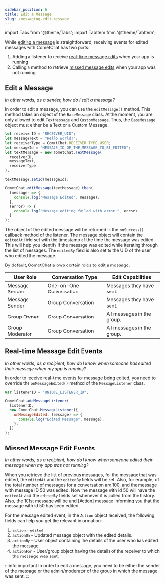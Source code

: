 ```yaml
---
sidebar_position: 6
title: Edit a Message
slug: /messaging-edit-message
---
```


import Tabs from '@theme/Tabs';
import TabItem from '@theme/TabItem';

While [editing a message](./messaging-edit-message#edit-a-message) is straightforward, receiving events for edited messages with CometChat has two parts:

1. Adding a listener to receive [real-time message edits](./messaging-edit-message#real-time-message-edit-events) when your app is running
2. Calling a method to retrieve [missed message edits](./messaging-edit-message#missed-message-edit-events) when your app was not running

## Edit a Message

_In other words, as a sender, how do I edit a message?_

In order to edit a message, you can use the `editMessage()` method. This method takes an object of the `BaseMessage` class. At the moment, you are only allowed to edit `TextMessage` and `CustomMessage`. Thus, the `BaseMessage` object must either be a Text or a Custom Message.

<Tabs>
<TabItem value="Edit Message" label="Edit Message">

```javascript
let receiverID = "RECEIVER_UID";
let messageText = "Hello world!";
let receiverType = CometChat.RECEIVER_TYPE.USER;
let messageId = "MESSAGE_ID_OF_THE_MESSAGE_TO_BE_EDITED";
let textMessage = new CometChat.TextMessage(
  receiverID,
  messageText,
  receiverType
);

textMessage.setId(messageId);

CometChat.editMessage(textMessage).then(
  (message) => {
    console.log("Message Edited", message);
  },
  (error) => {
    console.log("Message editing failed with error:", error);
  }
);
```

</TabItem>
</Tabs>

The object of the edited message will be returned in the `onSuccess()` callback method of the listener. The message object will contain the `editedAt` field set with the timestamp of the time the message was edited. This will help you identify if the message was edited while iterating through the list of messages. The `editedBy` field is also set to the UID of the user who edited the message.

By default, CometChat allows certain roles to edit a message.

| User Role       | Conversation Type       | Edit Capabilities          |
| --------------- | ----------------------- | -------------------------- |
| Message Sender  | One-on-One Conversation | Messages they have sent.   |
| Message Sender  | Group Conversation      | Messages they have sent.   |
| Group Owner     | Group Conversation      | All messages in the group. |
| Group Moderator | Group Conversation      | All messages in the group. |

## Real-time Message Edit Events

_In other words, as a recipient, how do I know when someone has edited their message when my app is running?_

In order to receive real-time events for message being edited, you need to override the `onMessageEdited()` method of the `MessageListener` class.

<Tabs>
<TabItem value="Message Listener" label="Message Listener">

```javascript
var listenerID = "UNIQUE_LISTENER_ID";

CometChat.addMessageListener(
  listenerID,
  new CometChat.MessageListener({
    onMessageEdited: (message) => {
      console.log("Edited Message", message);
    },
  })
);
```

</TabItem>
</Tabs>

## Missed Message Edit Events

_In other words, as a recipient, how do I know when someone edited their message when my app was not running?_

When you retrieve the list of previous messages, for the message that was edited, the `editedAt` and the `editedBy` fields will be set. Also, for example, of the total number of messages for a conversation are 100, and the message with message ID 50 was edited. Now the message with id 50 will have the `editedAt` and the `editedBy` fields set whenever it is pulled from the history. Also, the 101st message will be and [Action] message informing you that the message with id 50 has been edited.

For the message edited event, in the `Action` object received, the following fields can help you get the relevant information-

1. `action` - `edited`
2. `actionOn` - Updated message object with the edited details.
3. `actionBy` - User object containing the details of the user who has edited the message.
4. `actionFor` - User/group object having the details of the receiver to which the message was sent.

:::info important
In order to edit a message, you need to be either the sender of the message or the admin/moderator of the group in which the message was sent.
:::
